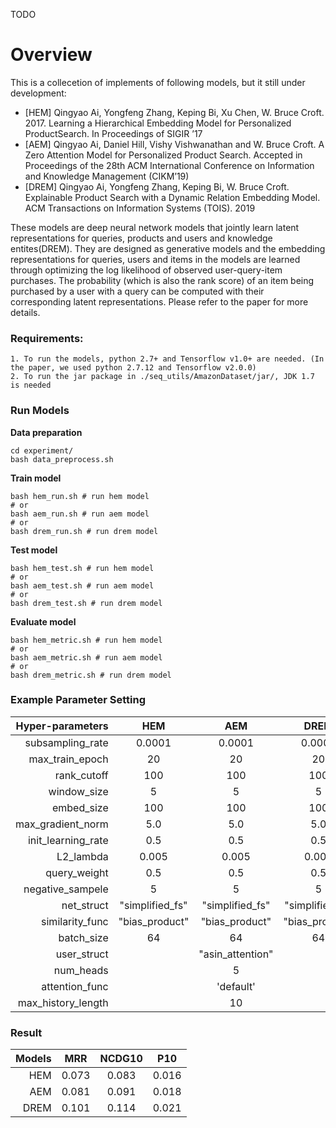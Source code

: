 TODO

# Overview
This is a collecetion of implements of following models, but it still under development:
* [HEM] Qingyao Ai, Yongfeng Zhang, Keping Bi, Xu Chen, W. Bruce Croft. 2017. Learning a Hierarchical Embedding Model for Personalized ProductSearch. In Proceedings of SIGIR ’17
* [AEM] Qingyao Ai, Daniel Hill, Vishy Vishwanathan and W. Bruce Croft. A Zero Attention Model for Personalized Product Search. Accepted in Proceedings of the 28th ACM International Conference on Information and Knowledge Management (CIKM’19) 
* [DREM] Qingyao Ai, Yongfeng Zhang, Keping Bi, W. Bruce Croft. Explainable Product Search with a Dynamic Relation Embedding Model. ACM Transactions on Information Systems (TOIS). 2019

These models are deep neural network models that jointly learn latent representations for queries, products and users and knowledge entites(DREM). 
They are designed as generative models and the embedding representations for queries, users and items in the models are learned through optimizing the log likelihood of observed user-query-item purchases. 
The probability (which is also the rank score) of an item being purchased by a user with a query can be computed with their corresponding latent representations. 
Please refer to the paper for more details.
### Requirements: ###
    1. To run the models, python 2.7+ and Tensorflow v1.0+ are needed. (In the paper, we used python 2.7.12 and Tensorflow v2.0.0)
    2. To run the jar package in ./seq_utils/AmazonDataset/jar/, JDK 1.7 is needed

### Run Models ###
**Data preparation**
```
cd experiment/
bash data_preprocess.sh
```
**Train model**
``` 
bash hem_run.sh # run hem model
# or
bash aem_run.sh # run aem model
# or
bash drem_run.sh # run drem model
```
**Test model**
``` 
bash hem_test.sh # run hem model
# or
bash aem_test.sh # run aem model
# or
bash drem_test.sh # run drem model
```
**Evaluate model**
``` 
bash hem_metric.sh # run hem model
# or
bash aem_metric.sh # run aem model
# or
bash drem_metric.sh # run drem model
```

### Example Parameter Setting
|Hyper-parameters |HEM |AEM|DREM|
|---:|:---:|:---:|:---:|
| subsampling_rate | 0.0001|0.0001|0.0001|
| max_train_epoch | 20|20|20|
| rank_cutoff| 100|100| 100|
| window_size |5|5|5|
| embed_size |100|100|100
| max_gradient_norm|5.0|5.0|5.0|
| init_learning_rate|0.5|0.5|0.5|
| L2_lambda|0.005|0.005|0.005|
| query_weight |0.5|0.5|0.5| 
| negative_sampele |5|5|5|
| net_struct|"simplified_fs"|"simplified_fs"|"simplified_fs"|
| similarity_func|"bias_product"|"bias_product"|"bias_product"|
|batch_size|64|64|64|
|user_struct||"asin_attention"||
|num_heads||5||
|attention_func||'default'||
|max_history_length||10||

### Result
|Models |MRR |NCDG10|P10|
|---:|:---:|:---:|:---:|
| HEM | 0.073|0.083|0.016| 
| AEM | 0.081|0.091|0.018|
| DREM| 0.101|0.114| 0.021|  
